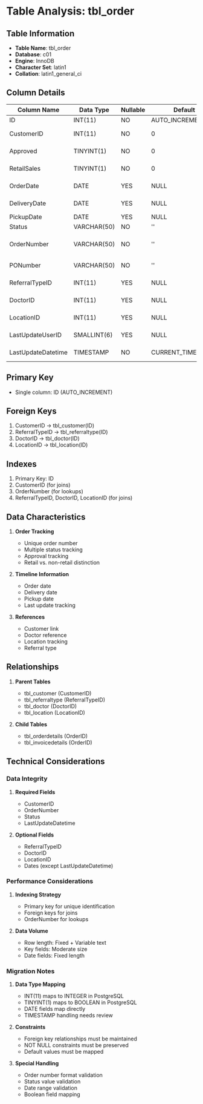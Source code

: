 # Table Analysis: tbl_order

## Table Information
- **Table Name**: tbl_order
- **Database**: c01
- **Engine**: InnoDB
- **Character Set**: latin1
- **Collation**: latin1_general_ci

## Column Details

| Column Name | Data Type | Nullable | Default | Description |
|-------------|-----------|----------|---------|-------------|
| ID | INT(11) | NO | AUTO_INCREMENT | Primary key |
| CustomerID | INT(11) | NO | 0 | Reference to tbl_customer |
| Approved | TINYINT(1) | NO | 0 | Order approval flag |
| RetailSales | TINYINT(1) | NO | 0 | Retail sales indicator |
| OrderDate | DATE | YES | NULL | Date order was placed |
| DeliveryDate | DATE | YES | NULL | Date of delivery |
| PickupDate | DATE | YES | NULL | Date of pickup |
| Status | VARCHAR(50) | NO | '' | Order status |
| OrderNumber | VARCHAR(50) | NO | '' | Order reference number |
| PONumber | VARCHAR(50) | NO | '' | Purchase order number |
| ReferralTypeID | INT(11) | YES | NULL | Reference to tbl_referraltype |
| DoctorID | INT(11) | YES | NULL | Reference to tbl_doctor |
| LocationID | INT(11) | YES | NULL | Reference to tbl_location |
| LastUpdateUserID | SMALLINT(6) | YES | NULL | Last update user |
| LastUpdateDatetime | TIMESTAMP | NO | CURRENT_TIMESTAMP | Last update timestamp |

## Primary Key
- Single column: ID (AUTO_INCREMENT)

## Foreign Keys
1. CustomerID -> tbl_customer(ID)
2. ReferralTypeID -> tbl_referraltype(ID)
3. DoctorID -> tbl_doctor(ID)
4. LocationID -> tbl_location(ID)

## Indexes
1. Primary Key: ID
2. CustomerID (for joins)
3. OrderNumber (for lookups)
4. ReferralTypeID, DoctorID, LocationID (for joins)

## Data Characteristics

1. **Order Tracking**
   - Unique order number
   - Multiple status tracking
   - Approval tracking
   - Retail vs. non-retail distinction

2. **Timeline Information**
   - Order date
   - Delivery date
   - Pickup date
   - Last update tracking

3. **References**
   - Customer link
   - Doctor reference
   - Location tracking
   - Referral type

## Relationships

1. **Parent Tables**
   - tbl_customer (CustomerID)
   - tbl_referraltype (ReferralTypeID)
   - tbl_doctor (DoctorID)
   - tbl_location (LocationID)

2. **Child Tables**
   - tbl_orderdetails (OrderID)
   - tbl_invoicedetails (OrderID)

## Technical Considerations

### Data Integrity
1. **Required Fields**
   - CustomerID
   - OrderNumber
   - Status
   - LastUpdateDatetime

2. **Optional Fields**
   - ReferralTypeID
   - DoctorID
   - LocationID
   - Dates (except LastUpdateDatetime)

### Performance Considerations
1. **Indexing Strategy**
   - Primary key for unique identification
   - Foreign keys for joins
   - OrderNumber for lookups

2. **Data Volume**
   - Row length: Fixed + Variable text
   - Key fields: Moderate size
   - Date fields: Fixed length

### Migration Notes
1. **Data Type Mapping**
   - INT(11) maps to INTEGER in PostgreSQL
   - TINYINT(1) maps to BOOLEAN in PostgreSQL
   - DATE fields map directly
   - TIMESTAMP handling needs review

2. **Constraints**
   - Foreign key relationships must be maintained
   - NOT NULL constraints must be preserved
   - Default values must be mapped

3. **Special Handling**
   - Order number format validation
   - Status value validation
   - Date range validation
   - Boolean field mapping
